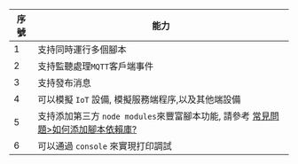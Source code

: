 | 序號 | 能力                                                                                                                             |
| ---- | -------------------------------------------------------------------------------------------------------------------------------- |
| 1    | 支持同時運行多個腳本                                                                                                             |
| 2    | 支持監聽處理`MQTT`客戶端事件                                                                                                     |
| 3    | 支持發布消息                                                                                                                     |
| 4    | 可以模擬 `IoT` 設備, 模擬服務端程序,以及其他端設備                                                                               |
| 5    | 支持添加第三方 `node modules`來豐富腳本功能, 請參考 [常見問題>如何添加腳本依賴庫?](zh-tw/question/how-to-add-support-modules.md) |
| 6    | 可以通過 `console` 來實現打印調試                                                                                                |
